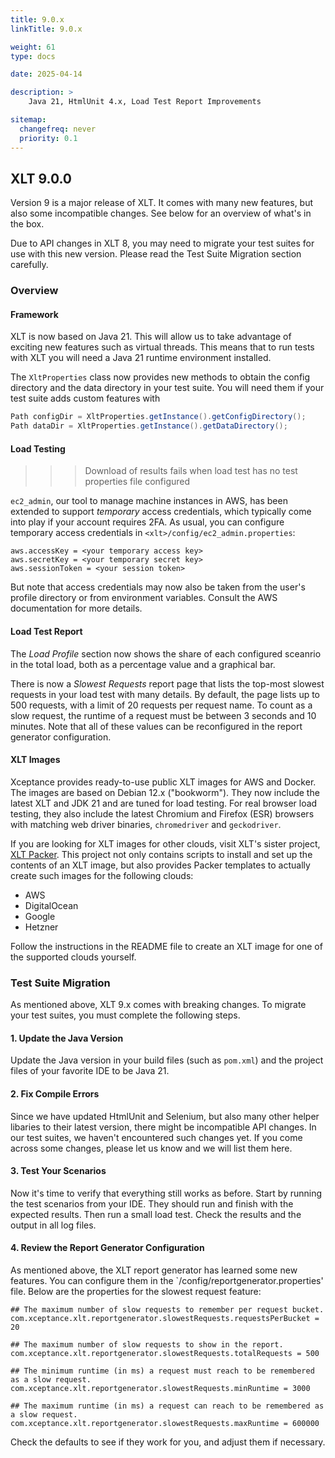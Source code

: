 ```yaml
---
title: 9.0.x
linkTitle: 9.0.x

weight: 61
type: docs

date: 2025-04-14

description: >
    Java 21, HtmlUnit 4.x, Load Test Report Improvements

sitemap:
  changefreq: never
  priority: 0.1
---
```


## XLT 9.0.0

Version 9 is a major release of XLT. It comes with many new features, but also some incompatible changes. See below for an overview of what's in the box.

Due to API changes in XLT 8, you may need to migrate your test suites for use with this new version. Please read the Test Suite Migration section carefully.


### Overview

#### Framework

XLT is now based on Java 21. This will allow us to take advantage of exciting new features such as virtual threads. This means that to run tests with XLT you will need a Java 21 runtime environment installed.

The `XltProperties` class now provides new methods to obtain the config directory and the data directory in your test suite. You will need them if your test suite adds custom features with    

```java
Path configDir = XltProperties.getInstance().getConfigDirectory();
Path dataDir = XltProperties.getInstance().getDataDirectory();
```

#### Load Testing

>>> Download of results fails when load test has no test properties file configured

`ec2_admin`, our tool to manage machine instances in AWS, has been extended to support *temporary* access credentials, which typically come into play if your account requires 2FA. As usual, you can configure temporary access credentials in `<xlt>/config/ec2_admin.properties`:

```
aws.accessKey = <your temporary access key>
aws.secretKey = <your temporary secret key>
aws.sessionToken = <your session token>
```

But note that access credentials may now also be taken from the user's profile directory or from environment variables. Consult the AWS documentation for more details.

#### Load Test Report

The *Load Profile* section now shows the share of each configured sceanrio in the total load, both as a percentage value and a graphical bar.

There is now a *Slowest Requests* report page that lists the top-most slowest requests in your load test with many details. By default, the page lists up to 500 requests, with a limit of 20 requests per request name. To count as a slow request, the runtime of a request must be between 3 seconds and 10 minutes. Note that all of these values can be reconfigured in the report generator configuration.

#### XLT Images

Xceptance provides ready-to-use public XLT images for AWS and Docker. The images are based on Debian 12.x ("bookworm"). They now include the latest XLT and JDK 21 and are tuned for load testing. For real browser load testing, they also include the latest Chromium and Firefox (ESR) browsers with matching web driver binaries, `chromedriver` and `geckodriver`.

If you are looking for XLT images for other clouds, visit XLT's sister project, [XLT Packer](https://github.com/Xceptance/XLT-Packer/). This project not only contains scripts to install and set up the contents of an XLT image, but also provides Packer templates to actually create such images for the following clouds:

* AWS
* DigitalOcean
* Google
* Hetzner

Follow the instructions in the README file to create an XLT image for one of the supported clouds yourself.


### Test Suite Migration

As mentioned above, XLT 9.x comes with breaking changes. To migrate your test suites, you must complete the following steps.

#### 1. Update the Java Version

Update the Java version in your build files (such as `pom.xml`) and the project files of your favorite IDE to be Java 21.

#### 2. Fix Compile Errors

Since we have updated HtmlUnit and Selenium, but also many other helper libaries to their latest version, there might be incompatible API changes. In our test suites, we haven't encountered such changes yet. If you come across some changes, please let us know and we will list them here.

#### 3. Test Your Scenarios

Now it's time to verify that everything still works as before. Start by running the test scenarios from your IDE. They should run and finish with the expected results. Then run a small load test. Check the results and the output in all log files.

#### 4. Review the Report Generator Configuration

As mentioned above, the XLT report generator has learned some new features. You can configure them in the `<xlt>/config/reportgenerator.properties' file. Below are the properties for the slowest request feature:

```
## The maximum number of slow requests to remember per request bucket.
com.xceptance.xlt.reportgenerator.slowestRequests.requestsPerBucket = 20

## The maximum number of slow requests to show in the report.
com.xceptance.xlt.reportgenerator.slowestRequests.totalRequests = 500

## The minimum runtime (in ms) a request must reach to be remembered as a slow request.
com.xceptance.xlt.reportgenerator.slowestRequests.minRuntime = 3000

## The maximum runtime (in ms) a request can reach to be remembered as a slow request.
com.xceptance.xlt.reportgenerator.slowestRequests.maxRuntime = 600000
```

Check the defaults to see if they work for you, and adjust them if necessary.

